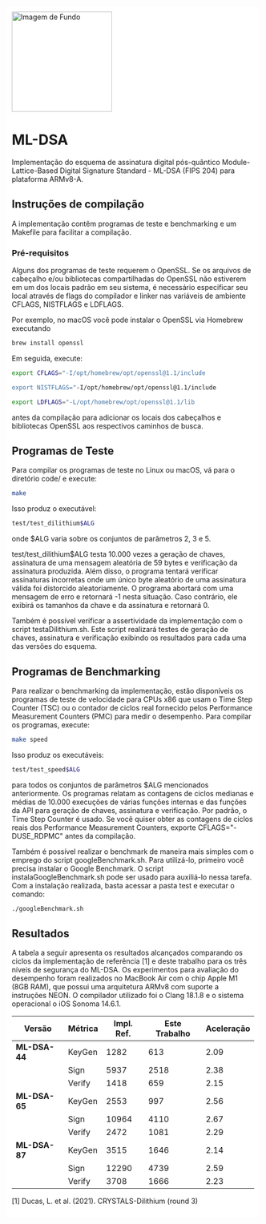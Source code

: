 <div style="background-color: white; padding: 10px; display: inline-block;">

<img src="https://github.com/user-attachments/assets/214dfa1b-5536-4cdc-9df4-acef1aff5e7f" alt="Imagem de Fundo" width="200" height="auto">

# ML-DSA

Implementação do esquema de assinatura digital pós-quântico Module-Lattice-Based Digital Signature Standard - ML-DSA (FIPS 204) para plataforma ARMv8-A.

## Instruções de compilação
A implementação contêm programas de teste e benchmarking e um Makefile para facilitar a compilação.

### Pré-requisitos

Alguns dos programas de teste requerem o OpenSSL. Se os arquivos de cabeçalho e/ou bibliotecas compartilhadas do OpenSSL não estiverem em um dos locais padrão em seu sistema, é necessário especificar seu local através de flags do compilador e linker nas variáveis de ambiente CFLAGS, NISTFLAGS e LDFLAGS.

Por exemplo, no macOS você pode instalar o OpenSSL via Homebrew executando

```sh 
brew install openssl
```

Em seguida, execute:

```sh
export CFLAGS="-I/opt/homebrew/opt/openssl@1.1/include

export NISTFLAGS="-I/opt/homebrew/opt/openssl@1.1/include

export LDFLAGS="-L/opt/homebrew/opt/openssl@1.1/lib
```

antes da compilação para adicionar os locais dos cabeçalhos e bibliotecas OpenSSL aos respectivos caminhos de busca.

## Programas de Teste
Para compilar os programas de teste no Linux ou macOS, vá para o diretório code/ e execute:

```sh
make
```

Isso produz o executável:

```sh
test/test_dilithium$ALG
```

onde $ALG varia sobre os conjuntos de parâmetros 2, 3 e 5.

test/test_dilithium$ALG testa 10.000 vezes a geração de chaves, assinatura de uma mensagem aleatória de 59 bytes e verificação da assinatura produzida. Além disso, o programa tentará verificar assinaturas incorretas onde um único byte aleatório de uma assinatura válida foi distorcido aleatoriamente. O programa abortará com uma mensagem de erro e retornará -1 nesta situação. Caso contrário, ele exibirá os tamanhos da chave e da assinatura e retornará 0.

Também é possível verificar a assertividade da implementação com o script testaDilithium.sh. Este script realizará testes de geração de chaves, assinatura e verificação exibindo os resultados para cada uma das versões do esquema.

## Programas de Benchmarking
Para realizar o benchmarking da implementação, estão disponíveis os programas de teste de velocidade para CPUs x86 que usam o Time Step Counter (TSC) ou o contador de ciclos real fornecido pelos Performance Measurement Counters (PMC) para medir o desempenho. Para compilar os programas, execute:

```sh
make speed
```

Isso produz os executáveis:

```sh
test/test_speed$ALG
```

para todos os conjuntos de parâmetros $ALG mencionados anteriormente. Os programas relatam as contagens de ciclos medianas e médias de 10.000 execuções de várias funções internas e das funções da API para geração de chaves, assinatura e verificação. Por padrão, o Time Step Counter é usado. Se você quiser obter as contagens de ciclos reais dos Performance Measurement Counters, exporte CFLAGS="-DUSE_RDPMC" antes da compilação.

Também é possível realizar o benchmark de maneira mais simples com o emprego do script googleBenchmark.sh. Para utilizá-lo, primeiro você precisa instalar o Google Benchmark. O script instalaGoogleBenchmark.sh pode ser usado para auxiliá-lo nessa tarefa. Com a instalação realizada, basta acessar a pasta test e executar o comando:

```sh
./googleBenchmark.sh
```
## Resultados
A tabela a seguir apresenta os resultados alcançados comparando os ciclos da implementação de referência [1] e deste trabalho para os três níveis de segurança do ML-DSA. Os experimentos para avaliação do desempenho foram realizados no  MacBook Air com o chip Apple M1 (8GB RAM), que possui uma arquitetura ARMv8 com suporte a instruções NEON. O compilador utilizado foi o Clang 18.1.8 e o sistema operacional o iOS Sonoma 14.6.1.

| **Versão**    | **Métrica** | **Impl. Ref.** | **Este Trabalho** | **Aceleração** |
|---------------|-------------|----------------|-------------------|----------------|
| **ML-DSA-44** | KeyGen      | 1282           | 613               | 2.09           |
|               | Sign        | 5937           | 2518              | 2.38           |
|               | Verify      | 1418           | 659               | 2.15           |
| **ML-DSA-65** | KeyGen      | 2553           | 997               | 2.56           |
|               | Sign        | 10964          | 4110              | 2.67           |
|               | Verify      | 2472           | 1081              | 2.29           |
| **ML-DSA-87** | KeyGen      | 3515           | 1646              | 2.14           |
|               | Sign        | 12290          | 4739              | 2.59           |
|               | Verify      | 3708           | 1666              | 2.23           |

[1] Ducas, L. et al. (2021). CRYSTALS-Dilithium (round 3)
</div>
